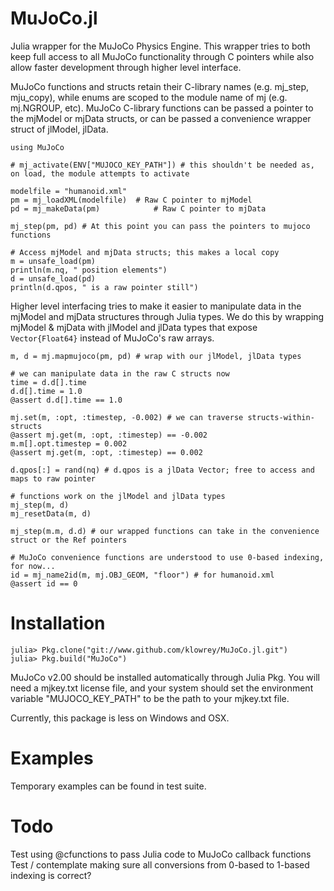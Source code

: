 # MuJoCo.jl
Julia wrapper for the MuJoCo Physics Engine. This wrapper tries to both keep full access to all MuJoCo functionality through C pointers while also allow faster development through higher level interface.

MuJoCo functions and structs retain their C-library names (e.g. mj_step, mju_copy), while enums are scoped to the module name of mj (e.g. mj.NGROUP, etc). MuJoCo C-library functions can be passed a pointer to the mjModel or mjData structs, or can be passed a convenience wrapper struct of jlModel, jlData.

```
using MuJoCo

# mj_activate(ENV["MUJOCO_KEY_PATH"]) # this shouldn't be needed as, on load, the module attempts to activate

modelfile = "humanoid.xml"
pm = mj_loadXML(modelfile)  # Raw C pointer to mjModel
pd = mj_makeData(pm)            # Raw C pointer to mjData

mj_step(pm, pd) # At this point you can pass the pointers to mujoco functions

# Access mjModel and mjData structs; this makes a local copy
m = unsafe_load(pm)
println(m.nq, " position elements")
d = unsafe_load(pd)
println(d.qpos, " is a raw pointer still")
```

Higher level interfacing tries to make it easier to manipulate data in the mjModel and mjData structures through Julia types. We do this by wrapping mjModel & mjData with jlModel and jlData types that expose ```Vector{Float64}``` instead of MuJoCo's raw arrays.

```
m, d = mj.mapmujoco(pm, pd) # wrap with our jlModel, jlData types

# we can manipulate data in the raw C structs now
time = d.d[].time
d.d[].time = 1.0
@assert d.d[].time == 1.0

mj.set(m, :opt, :timestep, -0.002) # we can traverse structs-within-structs
@assert mj.get(m, :opt, :timestep) == -0.002
m.m[].opt.timestep = 0.002
@assert mj.get(m, :opt, :timestep) == 0.002

d.qpos[:] = rand(nq) # d.qpos is a jlData Vector; free to access and maps to raw pointer

# functions work on the jlModel and jlData types
mj_step(m, d)
mj_resetData(m, d)

mj_step(m.m, d.d) # our wrapped functions can take in the convenience struct or the Ref pointers

# MuJoCo convenience functions are understood to use 0-based indexing, for now...
id = mj_name2id(m, mj.OBJ_GEOM, "floor") # for humanoid.xml
@assert id == 0
```

# Installation

```
julia> Pkg.clone("git://www.github.com/klowrey/MuJoCo.jl.git")
julia> Pkg.build("MuJoCo")
```
MuJoCo v2.00 should be installed automatically through Julia Pkg. You will need a mjkey.txt license file, and your system should set the environment variable "MUJOCO_KEY_PATH" to be the path to your mjkey.txt file.

Currently, this package is less on Windows and OSX.

# Examples
Temporary examples can be found in test suite.

# Todo
Test using @cfunctions to pass Julia code to MuJoCo callback functions
Test / contemplate making sure all conversions from 0-based to 1-based indexing is correct?

